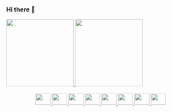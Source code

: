 ### Hi there 👋

<!--
**gustavo-tilpe/gustavo-tilpe** is a ✨ _special_ ✨ repository because its `README.md` (this file) appears on your GitHub profile.

Here are some ideas to get you started:

- 🔭 I’m currently working on ...
- 🌱 I’m currently learning ...
- 👯 I’m looking to collaborate on ...
- 🤔 I’m looking for help with ...
- 💬 Ask me about ...
- 📫 How to reach me: ...
- 😄 Pronouns: ...
- ⚡ Fun fact: ...
-->

<div>
  <a href="https://beacons.ai/gustavo-tilpe">
  <img height="180em" src="https://github-readme-stats.vercel.app/api?username=gustavo-tilpe&show_icons=true&theme=dark&include_all_commits=true&count_private=true"/>
  <img height="180em" src="https://github-readme-stats.vercel.app/api/top-langs/?username=gustavo-tilpe&layout=compact&langs_count=16&theme=dark"/>
</div>
  
<br>
<center>

<div>

  <img height="30" width="40" src="https://cdn.jsdelivr.net/gh/devicons/devicon/icons/html5/html5-original.svg" />

  <img height="30" width="40" src="https://cdn.jsdelivr.net/gh/devicons/devicon/icons/css3/css3-original.svg" />

  <img height="30" width="40" src="https://cdn.jsdelivr.net/gh/devicons/devicon/icons/typescript/typescript-original.svg" />

  <img height="30" width="40" src="https://cdn.jsdelivr.net/gh/devicons/devicon/icons/javascript/javascript-original.svg" />

  <img height="30" width="40" src="https://cdn.jsdelivr.net/gh/devicons/devicon/icons/php/php-original.svg" />

  <img height="30" width="40" src="https://cdn.jsdelivr.net/gh/devicons/devicon/icons/cplusplus/cplusplus-original.svg" />

  <img height="30" width="40" src="https://cdn.jsdelivr.net/gh/devicons/devicon/icons/c/c-original.svg" />

  <img height="30" width="40" src="https://cdn.jsdelivr.net/gh/devicons/devicon/icons/ruby/ruby-original.svg" />

</div>

</center>
